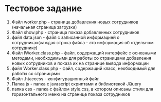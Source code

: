 # Тестовое задание
 1. Файл worker.php - страница добавления новых сотрудников (начальная страница загрузки) 
 2. Файл show.php - страница показа добавленных сотрудников
 3. файл data.json - файл с записанной информацией о сотрудниках(каждая строка файла - это
  информация об отдельном сотруднике)
 4. Файл IWorker.class.php - файл, содержащий интерфейс с основными методами, необходимыми
  для работы со страницами добавления новых сотрудников и показа их на странице вывода информации
 5. файл Worker.class.php - файл, содержащий класс, необходимый для работы со страницами
 6. Файл .htaccess - конфигурационный файл 
 7. Папка js - папка с javascript скриптами и библиотекой JQuery
 8. папка css - папка с файлом style.css, в котором описаны стили для горизонтального меню
  на странице показа сотрудников
